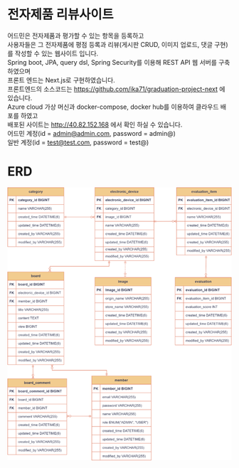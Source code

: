 # 전자제품 리뷰사이트 
어드민은 전자제품과 평가할 수 있는 항목을 등록하고  
사용자들은 그 전자제품에 평점 등록과 리뷰(게시판 CRUD, 이미지 업로드, 댓글 구현)를 작성할 수 있는 웹사이트 입니다.  
Spring boot, JPA, query dsl, Spring Security를 이용해 REST API 웹 서버를 구축하였으며    
프론트 엔드는 Next.js로 구현하였습니다.  
프론트엔드의 소스코드는 <a href="https://github.com/ika71/graduation-project-next" target="_blank">https://github.com/ika71/graduation-project-next</a> 에 있습니다.  
Azure cloud 가상 머신과 docker-compose, docker hub를 이용하여 클라우드 배포를 하였고  
배포된 사이트는 <a href="http://40.82.152.168" target="_blank">http://40.82.152.168</a> 에서 확인 하실 수 있습니다.  
어드민 계정(id = admin@admin.com, password = admin@)  
일반 계정(id = test@test.com, password = test@)  

# ERD
![ERD](/readme/ERD.png)